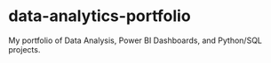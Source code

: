 # data-analytics-portfolio
My portfolio of Data Analysis, Power BI Dashboards, and Python/SQL projects.
